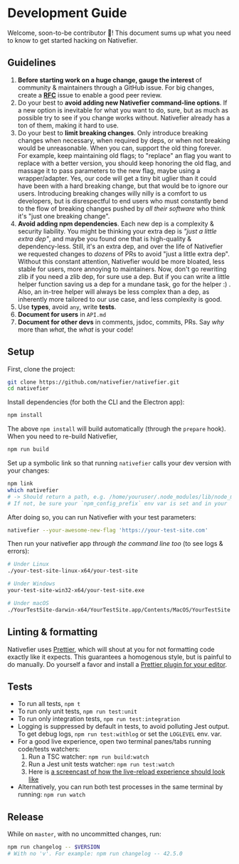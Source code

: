 # Development Guide

Welcome, soon-to-be contributor 🙂! This document sums up what you
need to know to get started hacking on Nativefier.

## Guidelines

1. **Before starting work on a huge change, gauge the interest**
   of community & maintainers through a GitHub issue.
   For big changes, create a **[RFC](https://en.wikipedia.org/wiki/Request_for_Comments)**
   issue to enable a good peer review.
2. Do your best to **avoid adding new Nativefier command-line options**.
   If a new option is inevitable for what you want to do, sure,
   but as much as possible try to see if you change works without.
   Nativefier already has a ton of them, making it hard to use.
3. Do your best to **limit breaking changes**.
   Only introduce breaking changes when necessary, when required by deps, or when
   not breaking would be unreasonable. When you can, support the old thing forever.
   For example, keep maintaining old flags; to "replace" an flag you want to replace
   with a better version, you should keep honoring the old flag, and massage it
   to pass parameters to the new flag, maybe using a wrapper/adapter.
   Yes, our code will get a tiny bit uglier than it could have been with a hard
   breaking change, but that would be to ignore our users.
   Introducing breaking changes willy nilly is a comfort to us developers, but is
   disrespectful to end users who must constantly bend to the flow of breaking changes
   pushed by _all their software_ who think it's "just one breaking change".
4. **Avoid adding npm dependencies**. Each new dep is a complexity & security liability.
   You might be thinking your extra dep is _"just a little extra dep"_, and maybe
   you found one that is high-quality & dependency-less. Still, it's an extra dep,
   and over the life of Nativefier we requested changes to *dozens* of PRs to avoid
   "just a little extra dep". Without this constant attention, Nativefier would be
   more bloated, less stable for users, more annoying to maintainers. Now, don't go
   rewriting zlib if you need a zlib dep, for sure use a dep. But if you can write a
   little helper function saving us a dep for a mundane task, go for the helper :) .
   Also, an in-tree helper will always be less complex than a dep, as inherently
   more tailored to our use case, and less complexity is good.
5. Use **types**, avoid `any`, write **tests**.
6. **Document for users** in `API.md`
7. **Document for other devs** in comments, jsdoc, commits, PRs.
   Say _why_ more than _what_, the _what_ is your code!

## Setup

First, clone the project:

```bash
git clone https://github.com/nativefier/nativefier.git
cd nativefier
```

Install dependencies (for both the CLI and the Electron app):

```bash
npm install
```

The above `npm install` will build automatically (through the `prepare` hook).
When you need to re-build Nativefier,

```bash
npm run build
```

Set up a symbolic link so that running `nativefier` calls your dev version with your changes:

```bash
npm link
which nativefier
# -> Should return a path, e.g. /home/youruser/.node_modules/lib/node_modules/nativefier
# If not, be sure your `npm_config_prefix` env var is set and in your `PATH`
```

After doing so, you can run Nativefier with your test parameters:

```bash
nativefier --your-awesome-new-flag 'https://your-test-site.com'
```

Then run your nativefier app _through the command line too_ (to see logs & errors):

```bash
# Under Linux
./your-test-site-linux-x64/your-test-site

# Under Windows
your-test-site-win32-x64/your-test-site.exe

# Under macOS
./YourTestSite-darwin-x64/YourTestSite.app/Contents/MacOS/YourTestSite --verbose
```

## Linting & formatting

Nativefier uses [Prettier](https://prettier.io/), which will shout at you for
not formatting code exactly like it expects. This guarantees a homogenous style,
but is painful to do manually. Do yourself a favor and install a
[Prettier plugin for your editor](https://prettier.io/docs/en/editors.html).

## Tests

- To run all tests, `npm t`
- To run only unit tests, `npm run test:unit`
- To run only integration tests, `npm run test:integration`
- Logging is suppressed by default in tests, to avoid polluting Jest output.
  To get debug logs, `npm run test:withlog` or set the `LOGLEVEL` env. var.
- For a good live experience, open two terminal panes/tabs running code/tests watchers:
  1. Run a TSC watcher: `npm run build:watch`
  2. Run a Jest unit tests watcher: `npm run test:watch`
  3. Here is [a screencast of how the live-reload experience should look like](https://user-images.githubusercontent.com/522085/120407694-abdf3f00-c31b-11eb-9ab5-a531a929adb9.mp4)
- Alternatively, you can run both test processes in the same terminal by running: `npm run watch`

## Release

While on `master`, with no uncommitted changes, run:

```bash
npm run changelog -- $VERSION
# With no 'v'. For example: npm run changelog -- 42.5.0
```
